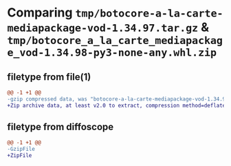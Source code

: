 # Comparing `tmp/botocore-a-la-carte-mediapackage-vod-1.34.97.tar.gz` & `tmp/botocore_a_la_carte_mediapackage_vod-1.34.98-py3-none-any.whl.zip`

## filetype from file(1)

```diff
@@ -1 +1 @@
-gzip compressed data, was "botocore-a-la-carte-mediapackage-vod-1.34.97.tar", last modified: Fri May  3 01:04:50 2024, max compression
+Zip archive data, at least v2.0 to extract, compression method=deflate
```

## filetype from diffoscope

```diff
@@ -1 +1 @@
-GzipFile
+ZipFile
```

